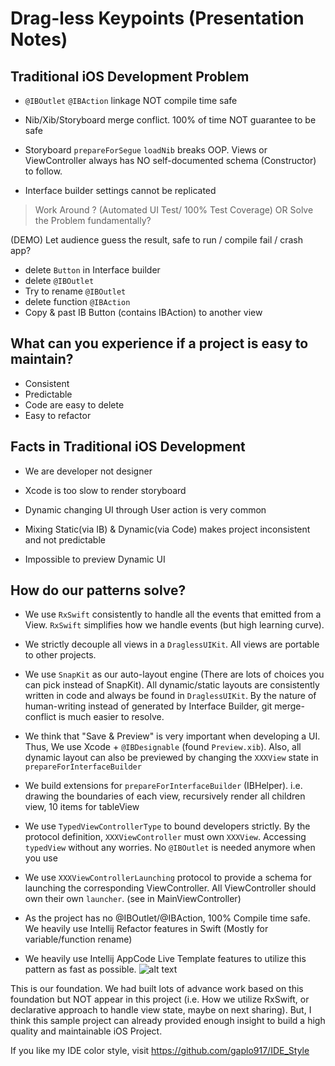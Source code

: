 

# Drag-less Keypoints (Presentation Notes)

## Traditional iOS Development Problem
* `@IBOutlet` `@IBAction` linkage NOT compile time safe

* Nib/Xib/Storyboard merge conflict. 100% of time NOT guarantee to be safe

* Storyboard `prepareForSegue` `loadNib` breaks OOP.  Views or ViewController always has NO self-documented schema (Constructor) to follow.

*  Interface builder settings cannot be replicated


> Work Around ? (Automated UI Test/ 100% Test Coverage) OR Solve the Problem fundamentally?


(DEMO) Let audience guess the result, safe to run / compile fail / crash app?

* delete `Button` in Interface builder
* delete `@IBOutlet`
* Try to rename `@IBOutlet`
* delete function `@IBAction`
* Copy & past IB Button (contains IBAction) to another view


## What can you experience if a project is easy to maintain?
* Consistent
* Predictable
* Code are easy to delete
* Easy to refactor

## Facts in Traditional iOS Development
* We are developer not designer

* Xcode is too slow to render storyboard

* Dynamic changing UI through User action is very common

* Mixing Static(via IB) & Dynamic(via Code) makes project inconsistent and not predictable

* Impossible to preview Dynamic UI



## How do our patterns solve?

* We use `RxSwift` consistently to handle all the events that emitted from a View.
`RxSwift` simplifies how we handle events (but high learning curve).

* We strictly decouple all views in a `DraglessUIKit`. All views are portable to other projects.


* We use `SnapKit` as our auto-layout engine (There are lots of choices you can pick instead of SnapKit). All dynamic/static layouts are consistently written in code and always be found in `DraglessUIKit`. By the nature of human-writing instead of generated by Interface Builder, git merge-conflict is much easier to resolve.


* We think that "Save & Preview" is very important when developing a UI. Thus, We use Xcode + `@IBDesignable` (found `Preview.xib`). Also, all dynamic layout can also be previewed by changing the `XXXView` state in `prepareForInterfaceBuilder`

* We build extensions for `prepareForInterfaceBuilder` (IBHelper). i.e. drawing the boundaries of each view, recursively render all children view, 10 items for tableView

* We use `TypedViewControllerType` to bound developers strictly. By the protocol definition,  `XXXViewController` must own `XXXView`. Accessing `typedView` without any worries. No `@IBOutlet` is needed anymore when you use

* We use `XXXViewControllerLaunching` protocol to provide a schema for launching the corresponding ViewController. All ViewController should own their own `launcher`. (see in MainViewController)

* As the project has no @IBOutlet/@IBAction, 100% Compile time safe. We heavily use Intellij Refactor features in Swift (Mostly for variable/function rename)

* We heavily use Intellij AppCode Live Template features to utilize this pattern as fast as possible.
![alt text](https://cdn.rawgit.com/gaplo917/dragless-ios/7ddd3b09/DraglessDemo/dragless_appcode_live_template.gif)

This is our foundation. We had built lots of advance work based on this foundation but NOT appear in this project (i.e. How we utilize RxSwift, or declarative approach to handle view state, maybe on next sharing). But, I think this sample project can already provided enough insight to build a high quality and maintainable iOS Project.

If you like my IDE color style, visit https://github.com/gaplo917/IDE_Style
